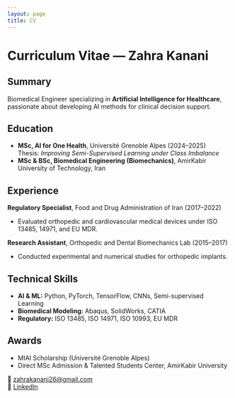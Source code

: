 ```yaml
---
layout: page
title: CV
---
```

<link rel="stylesheet" href="assets/css/style.css">

# Curriculum Vitae — Zahra Kanani

## Summary
Biomedical Engineer specializing in **Artificial Intelligence for Healthcare**, passionate about developing AI methods for clinical decision support.

## Education
- **MSc, AI for One Health**, Université Grenoble Alpes (2024–2025)  
  Thesis: *Improving Semi-Supervised Learning under Class Imbalance*  
- **MSc & BSc, Biomedical Engineering (Biomechanics)**, AmirKabir University of Technology, Iran  

## Experience
**Regulatory Specialist**, Food and Drug Administration of Iran (2017–2022)  
- Evaluated orthopedic and cardiovascular medical devices under ISO 13485, 14971, and EU MDR.

**Research Assistant**, Orthopedic and Dental Biomechanics Lab (2015–2017)  
- Conducted experimental and numerical studies for orthopedic implants.

## Technical Skills
- **AI & ML:** Python, PyTorch, TensorFlow, CNNs, Semi-supervised Learning  
- **Biomedical Modeling:** Abaqus, SolidWorks, CATIA  
- **Regulatory:** ISO 13485, ISO 14971, ISO 10993, EU MDR

## Awards
- MIAI Scholarship (Université Grenoble Alpes)
- Direct MSc Admission & Talented Students Center, AmirKabir University

📧 [zahrakanani26@gmail.com](mailto:zahrakanani26@gmail.com)  
🔗 [LinkedIn](https://www.linkedin.com/in/zahrakanani)
